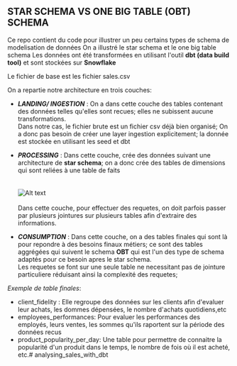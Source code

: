 ## STAR SCHEMA VS ONE BIG TABLE (OBT) SCHEMA

Ce repo contient du code pour illustrer un peu certains types de schema de modelisation de données
On a illustré le star schema et le one big table schema
Les données ont été transformées en utilisant l'outil **dbt (data build tool)** et sont stockées sur **Snowflake**

Le fichier de base est les fichier sales.csv

On a repartie notre architecture en trois couches:

- ***LANDING/ INGESTION*** : On a dans cette couche des tables contenant des données telles qu'elles sont recues; elles ne subissent aucune transformations.  
Dans notre cas, le fichier brute est un fichier csv déjà bien organisé; On a donc pas besoin de créer une layer ingestion explicitement; la donnée est stockée en utilisant les seed et dbt

- ***PROCESSING*** : Dans cette couche, crée des données suivant une architecture de **star schema**; on a donc crée des tables de dimensions qui sont reliées à une table de faits</br></br></br>![Alt text](<Capture d’écran 2024-06-13 à 02.14.15.png>)</br></br>
Dans cette couche, pour effectuer des requetes, on doit parfois passer par plusieurs jointures sur plusieurs tables afin d'extraire des informations.

- ***CONSUMPTION*** : Dans cette couche, on a des tables finales qui sont là pour repondre à des besoins finaux métiers; ce sont des tables aggrégées qui suivent le schema **OBT** qui est l'un des type de schema adaptés pour ce besoin apres le star schema.  
Les requetes se font sur une seule table ne necessitant pas de jointure particuliere réduisant ainsi la complexité des requetes; 

*Exemple de table finales*:
- client_fidelity : Elle regroupe des données sur les clients afin d'evaluer leur achats, les dommes dépensées, le nombre d'achats quotidiens,etc
- employees_performances: Pour evaluer les performances des employés, leurs ventes, les sommes qu'ils raportent sur la période des données recus
- product_popularity_per_day: Une table pour permettre de connaitre la popularité d'un produit dans le temps, le nombre de fois où il est acheté, etc.# analysing_sales_with_dbt
